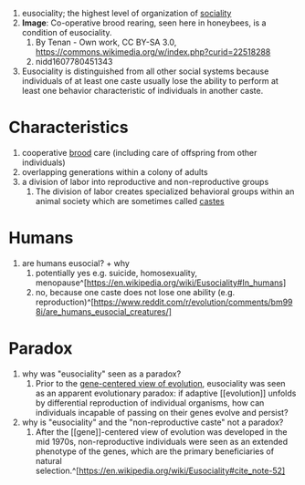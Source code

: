 1. eusociality; the highest level of organization of [sociality](https://en.wikipedia.org/wiki/Sociality)
2. **Image**: Co-operative brood rearing, seen here in honeybees, is a condition of eusociality.
	1. By Tenan - Own work, CC BY-SA 3.0, https://commons.wikimedia.org/w/index.php?curid=22518288
	2. nidd1607780451343
3. Eusociality is distinguished from all other social systems because individuals of at least one caste usually lose the ability to perform at least one behavior characteristic of individuals in another caste.

# Characteristics
1. cooperative [brood](https://en.wikipedia.org/wiki/Offspring) care (including care of offspring from other individuals)
2. overlapping generations within a colony of adults
3. a division of labor into reproductive and non-reproductive groups
	1. The division of labor creates specialized behavioral groups within an animal society which are sometimes called [castes](https://en.wikipedia.org/wiki/Castes)

# Humans
1. are humans eusocial? + why
	1. potentially yes e.g. suicide, homosexuality, menopause^[https://en.wikipedia.org/wiki/Eusociality#In_humans]
	2. no, because one caste does not lose one ability (e.g. reproduction)^[https://www.reddit.com/r/evolution/comments/bm998i/are_humans_eusocial_creatures/]

# Paradox
1. why was "eusociality" seen as a paradox?
	1. Prior to the [gene-centered view of evolution](https://en.wikipedia.org/wiki/Gene-centered_view_of_evolution), eusociality was seen as an apparent evolutionary paradox: if adaptive [[evolution]] unfolds by differential reproduction of individual organisms, how can individuals incapable of passing on their genes evolve and persist?
2. why is "eusociality" and the "non-reproductive caste" not a paradox?
	1. After the [[gene]]-centered view of evolution was developed in the mid 1970s, non-reproductive individuals were seen as an extended phenotype of the genes, which are the primary beneficiaries of natural selection.^[https://en.wikipedia.org/wiki/Eusociality#cite_note-52]